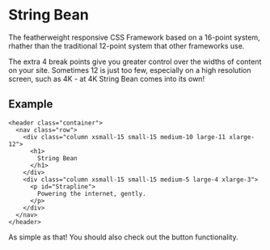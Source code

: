 # String Bean
The featherweight responsive CSS Framework based on a 16-point system, rhather than the traditional 12-point system that other frameworks use.

The extra 4 break points give you greater control over the widths of content on your site.  Sometimes 12 is just too few, especially on a high resolution screen, such as 4K - at 4K String Bean comes into its own!

## Example
    
    <header class="container">
      <nav class="row">
        <div class="column xsmall-15 small-15 medium-10 large-11 xlarge-12">
          <h1>
            String Bean
          </h1>
        </div>
        <div class="column xsmall-15 small-15 medium-5 large-4 xlarge-3">
          <p id="Strapline">
            Powering the internet, gently.
          </p>
        </div>
      </nav>
    </header>

As simple as that!  You should also check out the button functionality.
